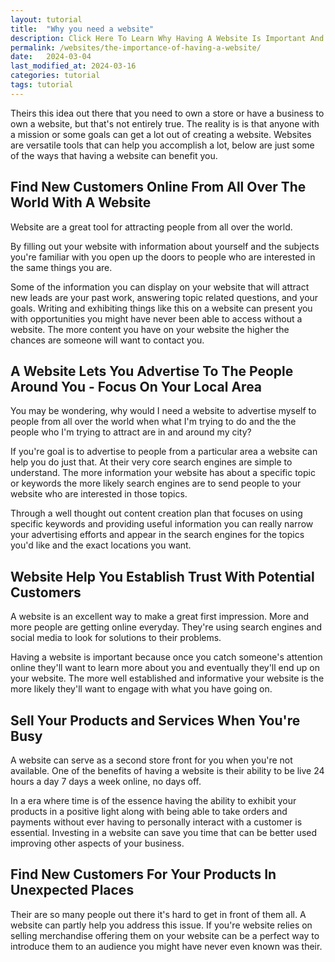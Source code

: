 ```yaml
---
layout: tutorial
title:  "Why you need a website"
description: Click Here To Learn Why Having A Website Is Important And How It Can Help You Start A Business, Improve The One You Already Have, or aid you in Your Passions
permalink: /websites/the-importance-of-having-a-website/
date:   2024-03-04
last_modified_at: 2024-03-16
categories: tutorial
tags: tutorial
---
```

Theirs this idea out there that you need to own a store or have a business to own a website, but that's not entirely true. The reality is is that anyone with a mission or some goals can get a lot out of creating a website. Websites are versatile tools that can help you accomplish a lot, below are just some of the ways that having a website can benefit you.

## Find New Customers Online From All Over The World With A Website
Website are a great tool for attracting people from all over the world.

By filling out your website with information about yourself and the subjects you're familiar with you open up the doors to people who are interested in the same things you are.

Some of the information you can display on your website that will attract new leads are your past work, answering topic related questions, and your goals. Writing and exhibiting things like this on a website can present you with opportunities you might have never been able to access without a website. The more content you have on your website the higher the chances are someone will want to contact you.

## A Website Lets You Advertise To The People Around You - Focus On Your Local Area
You may be wondering, why would I need a website to advertise myself to people from all over the world when what I'm trying to do and the the people who I'm trying to attract are in and around my city? 

If you're goal is to advertise to people from a particular area a website can help you do just that. At their very core search engines are simple to understand. The more information your website has about a specific topic or keywords the more likely search engines are to send people to your website who are interested in those topics. 

Through a well thought out content creation plan that focuses on using specific keywords and providing useful information you can really narrow your advertising efforts and appear in the search engines for the topics you'd like and the exact locations you want. 
 
## Website Help You Establish Trust With Potential Customers 
A website is an excellent way to make a great first impression. More and more people are getting online everyday. They're using search engines and social media to look for solutions to their problems.

Having a website is important because once you catch someone's attention online they'll want to learn more about you and eventually they'll end up on your website. The more well established and informative your website is the more likely they'll want to engage with what you have going on.

## Sell Your Products and Services When You're Busy
A website can serve as a second store front for you when you're not available. One of the benefits of having a website is their ability to be live 24 hours a day 7 days a week online, no days off. 

In a era where time is of the essence having the ability to exhibit your products in a positive light along with being able to take orders and payments without ever having to personally interact with a customer is essential. Investing in a website can save you time that can be better used improving other aspects of your business.

## Find New Customers For Your Products In Unexpected Places
Their are so many people out there it's hard to get in front of them all. A website can partly help you address this issue. If you're website relies on selling merchandise offering them on your website can be a perfect way to introduce them to an audience you might have never even known was their.
